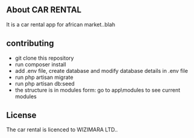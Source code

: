 

## About CAR RENTAL

It is a car rental app for african market..blah

## contributing

- git clone this repository
- run composer install
- add .env file, create database and modify database details in .env file
- run php artisan migrate
- run php artisan db:seed
- the structure is in modules form: go to app\modules to see current modules



## License

The car rental is licenced to WIZIMARA LTD..
